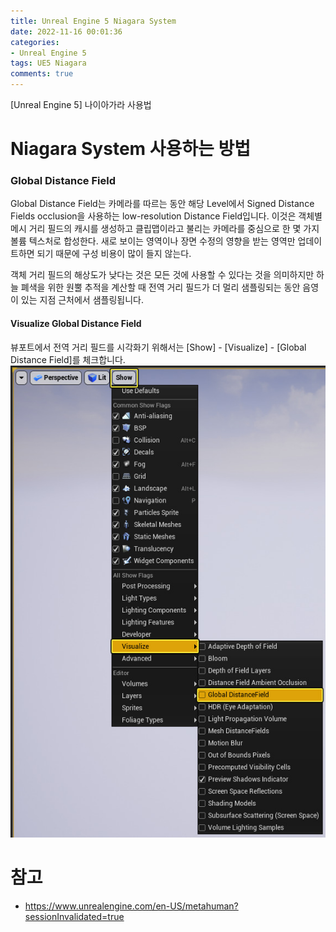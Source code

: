 ```yaml
---
title: Unreal Engine 5 Niagara System
date: 2022-11-16 00:01:36
categories:
- Unreal Engine 5
tags: UE5 Niagara
comments: true
---
```



[Unreal Engine 5] 나이아가라 사용법

<!-- more -->

# Niagara System 사용하는 방법

### Global Distance Field
Global Distance Field는 카메라를 따르는 동안 해당 Level에서 Signed Distance Fields occlusion을 사용하는 low-resolution Distance Field입니다. 이것은 객체별 메시 거리 필드의 캐시를 생성하고 클립맵이라고 불리는 카메라를 중심으로 한 몇 가지 볼륨 텍스처로 합성한다. 새로 보이는 영역이나 장면 수정의 영향을 받는 영역만 업데이트하면 되기 때문에 구성 비용이 많이 들지 않는다.

객체 거리 필드의 해상도가 낮다는 것은 모든 것에 사용할 수 있다는 것을 의미하지만 하늘 폐색을 위한 원뿔 추적을 계산할 때 전역 거리 필드가 더 멀리 샘플링되는 동안 음영이 있는 지점 근처에서 샘플링됩니다.

#### Visualize Global Distance Field
뷰포트에서 전역 거리 필드를 시각화기 위해서는 [Show] - [Visualize] - [Global Distance Field]를 체크합니다.
![Visualize GDF](/assets/images/Image_UE5/EnableGDFViewMode.webp)

# 참고
* https://www.unrealengine.com/en-US/metahuman?sessionInvalidated=true

